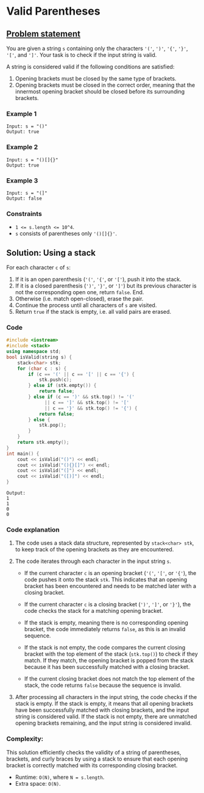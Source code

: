 # Valid Parentheses

## [Problem statement](https://leetcode.com/problems/valid-parentheses/)
 
You are given a string `s` containing only the characters `'('`, `')'`, `'{'`, `'}'`, `'['`, and `']'`. Your task is to check if the input string is valid.

A string is considered valid if the following conditions are satisfied:

1. Opening brackets must be closed by the same type of brackets.
2. Opening brackets must be closed in the correct order, meaning that the innermost opening bracket should be closed before its surrounding brackets.

### Example 1
```text
Input: s = "()"
Output: true
```
### Example 2
```text
Input: s = "()[]{}"
Output: true
```

### Example 3
```text
Input: s = "(]"
Output: false
``` 

### Constraints

* `1 <= s.length <= 10^4`.
* `s` consists of parentheses only `'()[]{}'`.

## Solution: Using a stack
For each character `c` of `s`:

1. If it is an open parenthesis (`'('`, `'{'`, or `'['`), push it into the stack.
2. If it is a closed parenthesis (`')'`, `'}'`, or `']'`) but its previous character is not the corresponding open one, return `false`. End.
3. Otherwise (i.e. match open-closed), erase the pair.
4. Continue the process until all characters of `s` are visited.
5. Return `true` if the stack is empty, i.e. all valid pairs are erased.

### Code
```cpp
#include <iostream>
#include <stack>
using namespace std;
bool isValid(string s) {
    stack<char> stk;
    for (char c : s) {
        if (c == '(' || c == '[' || c == '{') {
            stk.push(c);
        } else if (stk.empty()) {
            return false;
        } else if (c == ')' && stk.top() != '(' 
              || c == ']' && stk.top() != '['
              || c == '}' && stk.top() != '{') {
            return false;
        } else {
            stk.pop();
        }
    }
    return stk.empty();
}
int main() {
    cout << isValid("()") << endl;
    cout << isValid("(){}[]") << endl;
    cout << isValid("(]") << endl;
    cout << isValid("([)]") << endl;
}
```
```text
Output:
1
1
0
0
```

### Code explanation

1. The code uses a stack data structure, represented by `stack<char> stk`, to keep track of the opening brackets as they are encountered.

2. The code iterates through each character in the input string `s`.

   - If the current character `c` is an opening bracket (`'('`, `'['`, or `'{'`), the code pushes it onto the stack `stk`. This indicates that an opening bracket has been encountered and needs to be matched later with a closing bracket.

   - If the current character `c` is a closing bracket (`')'`, `']'`, or `'}'`), the code checks the stack for a matching opening bracket.
   - If the stack is empty, meaning there is no corresponding opening bracket, the code immediately returns `false`, as this is an invalid sequence.
   - If the stack is not empty, the code compares the current closing bracket with the top element of the stack (`stk.top()`) to check if they match. If they match, the opening bracket is popped from the stack because it has been successfully matched with a closing bracket.
   - If the current closing bracket does not match the top element of the stack, the code returns `false` because the sequence is invalid.

3. After processing all characters in the input string, the code checks if the stack is empty. If the stack is empty, it means that all opening brackets have been successfully matched with closing brackets, and the input string is considered valid. If the stack is not empty, there are unmatched opening brackets remaining, and the input string is considered invalid.


### Complexity:
This solution efficiently checks the validity of a string of parentheses, brackets, and curly braces by using a stack to ensure that each opening bracket is correctly matched with its corresponding closing bracket. 

* Runtime: `O(N)`, where `N = s.length`.
* Extra space: `O(N)`.

